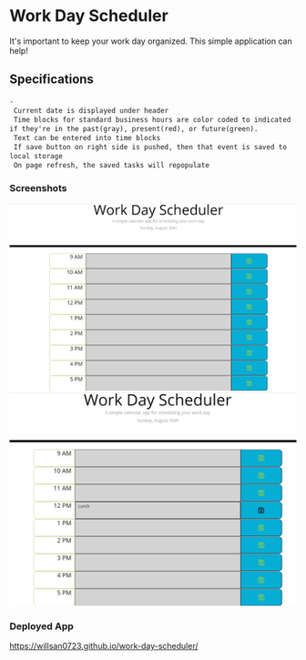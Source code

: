 # Work Day Scheduler

It's important to keep your work day organized. This simple application can help!

## Specifications
```
-
 Current date is displayed under header
 Time blocks for standard business hours are color coded to indicated if they're in the past(gray), present(red), or future(green).
 Text can be entered into time blocks
 If save button on right side is pushed, then that event is saved to local storage
 On page refresh, the saved tasks will repopulate
```
### Screenshots
![](Screenshot_1.jpg)
![](Screenshot_2.jpg)

### Deployed App
https://willsan0723.github.io/work-day-scheduler/
